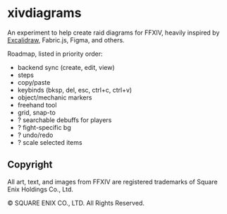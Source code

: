 # xivdiagrams

An experiment to help create raid diagrams for FFXIV, heavily inspired by [Excalidraw](https://excalidraw.com/), Fabric.js, Figma, and others.

Roadmap, listed in priority order:

- backend sync (create, edit, view)
- steps
- copy/paste
- keybinds (bksp, del, esc, ctrl+c, ctrl+v)
- object/mechanic markers
- freehand tool
- grid, snap-to
- ? searchable debuffs for players
- ? fight-specific bg
- ? undo/redo
- ? scale selected items

## Copyright

All art, text, and images from FFXIV are registered trademarks of Square Enix Holdings Co., Ltd.

© SQUARE ENIX CO., LTD. All Rights Reserved.
